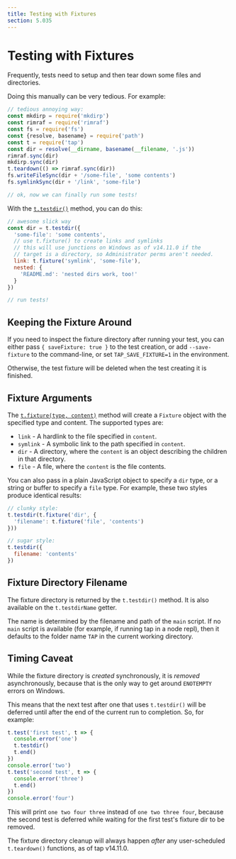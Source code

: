```yaml
---
title: Testing with Fixtures
section: 5.035
---
```

# Testing with Fixtures

Frequently, tests need to setup and then tear down some files and
directories.

Doing this manually can be very tedious.  For example:

```js
// tedious annoying way:
const mkdirp = require('mkdirp')
const rimraf = require('rimraf')
const fs = require('fs')
const {resolve, basename} = require('path')
const t = require('tap')
const dir = resolve(__dirname, basename(__filename, '.js'))
rimraf.sync(dir)
mkdirp.sync(dir)
t.teardown(() => rimraf.sync(dir))
fs.writeFileSync(dir + '/some-file', 'some contents')
fs.symlinkSync(dir + '/link', 'some-file')

// ok, now we can finally run some tests!
```

With the [`t.testdir()`](/docs/api/#ttestdirfixtures) method, you can do
this:

```js
// awesome slick way
const dir = t.testdir({
  'some-file': 'some contents',
  // use t.fixture() to create links and symlinks
  // this will use junctions on Windows as of v14.11.0 if the
  // target is a directory, so Administrator perms aren't needed.
  link: t.fixture('symlink', 'some-file'),
  nested: {
    'README.md': 'nested dirs work, too!'
  }
})

// run tests!
```

## Keeping the Fixture Around

If you need to inspect the fixture directory after running your test, you
can either pass `{ saveFixture: true }` to the test creation, or add
`--save-fixture` to the command-line, or set `TAP_SAVE_FIXTURE=1` in the
environment.

Otherwise, the test fixture will be deleted when the test creating it is
finished.

## Fixture Arguments

The [`t.fixture(type, content)`](/docs/api/#tfixturetype-content) method
will create a `Fixture` object with the specified type and content.  The
supported types are:

* `link` - A hardlink to the file specified in `content`.
* `symlink` - A symbolic link to the path specified in `content`.
* `dir` - A directory, where the `content` is an object describing the
  children in that directory.
* `file` - A file, where the `content` is the file contents.

You can also pass in a plain JavaScript object to specify a `dir` type, or
a string or buffer to specify a `file` type.  For example, these two
styles produce identical results:

```js
// clunky style:
t.testdir(t.fixture('dir', {
  'filename': t.fixture('file', 'contents')
}))

// sugar style:
t.testdir({
  filename: 'contents'
})
```

## Fixture Directory Filename

The fixture directory is returned by the `t.testdir()` method.  It is also
available on the `t.testdirName` getter.

The name is determined by the filename and path of the `main` script.  If
no `main` script is available (for example, if running tap in a node repl),
then it defaults to the folder name `TAP` in the current working
directory.

## Timing Caveat

While the fixture directory is _created_ synchronously, it is _removed_
asynchronously, because that is the only way to get around `ENOTEMPTY`
errors on Windows.

This means that the next test after one that uses `t.testdir()` will be
deferred until after the end of the current run to completion.  So, for
example:

```js
t.test('first test', t => {
  console.error('one')
  t.testdir()
  t.end()
})
console.error('two')
t.test('second test', t => {
  console.error('three')
  t.end()
})
console.error('four')
```

This will print `one two four three` instead of `one two three four`,
because the second test is deferred while waiting for the first test's
fixture dir to be removed.

The fixture directory cleanup will always happen _after_ any user-scheduled
`t.teardown()` functions, as of tap v14.11.0.
